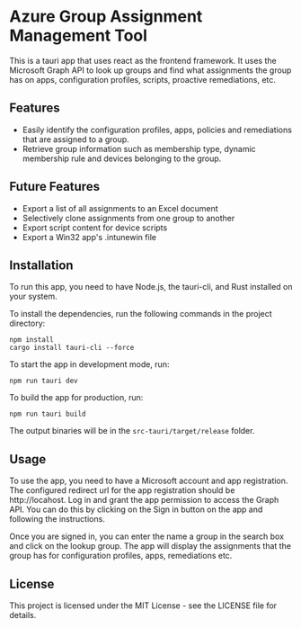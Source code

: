 # Azure Group Assignment Management Tool

This is a tauri app that uses react as the frontend framework. It uses the Microsoft Graph API to look up groups and find what assignments the group has on apps, configuration profiles, scripts, proactive remediations, etc.

## Features

- Easily identify the configuration profiles, apps, policies and remediations that are assigned to a group.
- Retrieve group information such as membership type, dynamic membership rule and devices belonging to the group.

## Future Features

- Export a list of all assignments to an Excel document
- Selectively clone assignments from one group to another
- Export script content for device scripts
- Export a Win32 app's .intunewin file

## Installation

To run this app, you need to have Node.js, the tauri-cli, and Rust installed on your system.

To install the dependencies, run the following commands in the project directory:

```
npm install
cargo install tauri-cli --force
```

To start the app in development mode, run:

```
npm run tauri dev
```

To build the app for production, run:

```
npm run tauri build
```

The output binaries will be in the `src-tauri/target/release` folder.

## Usage

To use the app, you need to have a Microsoft account and app registration. The configured redirect url for the app registration should be http://locahost. Log in and grant the app permission to access the Graph API. You can do this by clicking on the Sign in button on the app and following the instructions.

Once you are signed in, you can enter the name a group in the search box and click on the lookup group. The app will display the assignments that the group has for configuration profiles, apps, remediations etc.

## License

This project is licensed under the MIT License - see the LICENSE file for details.
